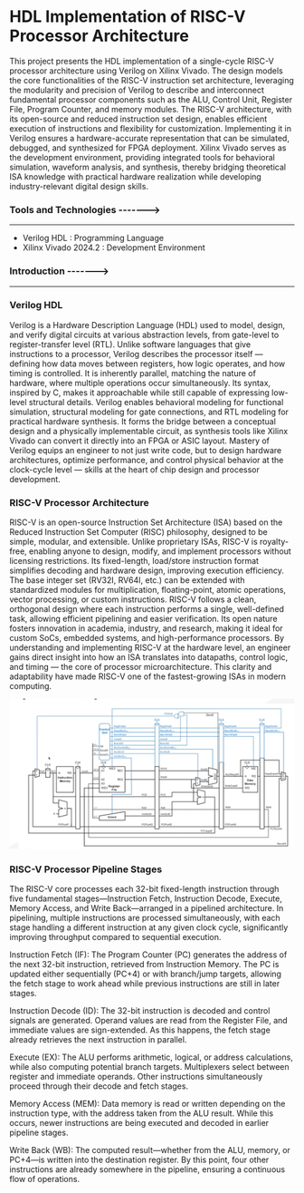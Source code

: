 # HDL Implementation of RISC-V Processor Architecture

This project presents the HDL implementation of a single-cycle RISC-V processor architecture using Verilog on Xilinx Vivado. The design models the core functionalities of the RISC-V instruction set architecture, leveraging the modularity and precision of Verilog to describe and interconnect fundamental processor components such as the ALU, Control Unit, Register File, Program Counter, and memory modules. The RISC-V architecture, with its open-source and reduced instruction set design, enables efficient execution of instructions and flexibility for customization. Implementing it in Verilog ensures a hardware-accurate representation that can be simulated, debugged, and synthesized for FPGA deployment. Xilinx Vivado serves as the development environment, providing integrated tools for behavioral simulation, waveform analysis, and synthesis, thereby bridging theoretical ISA knowledge with practical hardware realization while developing industry-relevant digital design skills.

### Tools and Technologies ------->
---
- Verilog HDL : Programming Language
- Xilinx Vivado 2024.2 : Development Environment

### Introduction ------->
---
### Verilog HDL

Verilog is a Hardware Description Language (HDL) used to model, design, and verify digital circuits at various abstraction levels, from gate-level to register-transfer level (RTL). Unlike software languages that give instructions to a processor, Verilog describes the processor itself — defining how data moves between registers, how logic operates, and how timing is controlled. It is inherently parallel, matching the nature of hardware, where multiple operations occur simultaneously. Its syntax, inspired by C, makes it approachable while still capable of expressing low-level structural details. Verilog enables behavioral modeling for functional simulation, structural modeling for gate connections, and RTL modeling for practical hardware synthesis. It forms the bridge between a conceptual design and a physically implementable circuit, as synthesis tools like Xilinx Vivado can convert it directly into an FPGA or ASIC layout. Mastery of Verilog equips an engineer to not just write code, but to design hardware architectures, optimize performance, and control physical behavior at the clock-cycle level — skills at the heart of chip design and processor development.

### RISC-V Processor Architecture

RISC-V is an open-source Instruction Set Architecture (ISA) based on the Reduced Instruction Set Computer (RISC) philosophy, designed to be simple, modular, and extensible. Unlike proprietary ISAs, RISC-V is royalty-free, enabling anyone to design, modify, and implement processors without licensing restrictions. Its fixed-length, load/store instruction format simplifies decoding and hardware design, improving execution efficiency. The base integer set (RV32I, RV64I, etc.) can be extended with standardized modules for multiplication, floating-point, atomic operations, vector processing, or custom instructions. RISC-V follows a clean, orthogonal design where each instruction performs a single, well-defined task, allowing efficient pipelining and easier verification. Its open nature fosters innovation in academia, industry, and research, making it ideal for custom SoCs, embedded systems, and high-performance processors. By understanding and implementing RISC-V at the hardware level, an engineer gains direct insight into how an ISA translates into datapaths, control logic, and timing — the core of processor microarchitecture. This clarity and adaptability have made RISC-V one of the fastest-growing ISAs in modern computing.

![DRC Report Screenshot](https://github.com/Khushi119/RISC_V_CORE_PROCESSOR_IMPLEMENTATION/blob/72441cddb5affdb8a1a7adf5151b524e265c39b1/RISC%20Pipelined%20Architecture.png)

### RISC-V Processor Pipeline Stages

The RISC-V core processes each 32-bit fixed-length instruction through five fundamental stages—Instruction Fetch, Instruction Decode, Execute, Memory Access, and Write Back—arranged in a pipelined architecture. In pipelining, multiple instructions are processed simultaneously, with each stage handling a different instruction at any given clock cycle, significantly improving throughput compared to sequential execution.

Instruction Fetch (IF): The Program Counter (PC) generates the address of the next 32-bit instruction, retrieved from Instruction Memory. The PC is updated either sequentially (PC+4) or with branch/jump targets, allowing the fetch stage to work ahead while previous instructions are still in later stages.

Instruction Decode (ID): The 32-bit instruction is decoded and control signals are generated. Operand values are read from the Register File, and immediate values are sign-extended. As this happens, the fetch stage already retrieves the next instruction in parallel.

Execute (EX): The ALU performs arithmetic, logical, or address calculations, while also computing potential branch targets. Multiplexers select between register and immediate operands. Other instructions simultaneously proceed through their decode and fetch stages.

Memory Access (MEM): Data memory is read or written depending on the instruction type, with the address taken from the ALU result. While this occurs, newer instructions are being executed and decoded in earlier pipeline stages.

Write Back (WB): The computed result—whether from the ALU, memory, or PC+4—is written into the destination register. By this point, four other instructions are already somewhere in the pipeline, ensuring a continuous flow of operations.

